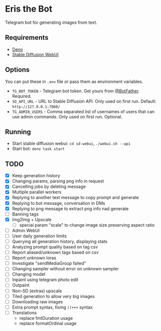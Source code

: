 # Eris the Bot

Telegram bot for generating images from text.

## Requirements

- [Deno](https://deno.land/)
- [Stable Diffusion WebUI](https://github.com/AUTOMATIC1111/stable-diffusion-webui/)

## Options

You can put these in `.env` file or pass them as environment variables.

- `TG_BOT_TOKEN` - Telegram bot token. Get yours from [@BotFather](https://t.me/BotFather).
  Required.
- `SD_API_URL` - URL to Stable Diffusion API. Only used on first run. Default:
  `http://127.0.0.1:7860/`
- `TG_ADMIN_USERS` - Comma separated list of usernames of users that can use admin commands. Only
  used on first run. Optional.

## Running

- Start stable diffusion webui: `cd sd-webui`, `./webui.sh --api`
- Start bot: `deno task start`

## TODO

- [x] Keep generation history
- [x] Changing params, parsing png info in request
- [x] Cancelling jobs by deleting message
- [x] Multiple parallel workers
- [x] Replying to another text message to copy prompt and generate
- [x] Replying to bot message, conversation in DMs
- [x] Replying to png message to extract png info nad generate
- [ ] Banning tags
- [x] Img2Img + Upscale
  - [ ] special param "scale" to change image size preserving aspect ratio
- [ ] Admin WebUI
- [ ] User daily generation limits
- [ ] Querying all generation history, displaying stats
- [ ] Analyzing prompt quality based on tag csv
- [ ] Report aliased/unknown tags based on csv
- [ ] Report unknown loras
- [ ] Investigate "sendMediaGroup failed"
- [ ] Changing sampler without error on unknown sampler
- [ ] Changing model
- [ ] Inpaint using telegram photo edit
- [ ] Outpaint
- [ ] Non-SD (extras) upscale
- [ ] Tiled generation to allow very big images
- [ ] Downloading raw images
- [ ] Extra prompt syntax, fixing `()+++` syntax
- [ ] Translations
  - replace fmtDuration usage
  - replace formatOrdinal usage
